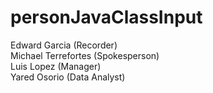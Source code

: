# personJavaClassInput

Edward Garcia (Recorder) <br />
Michael Terrefortes (Spokesperson) <br />
Luis Lopez (Manager) <br />
Yared Osorio (Data Analyst) <br />
